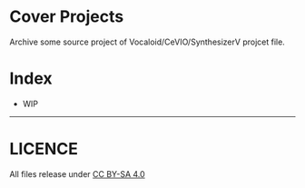 # Cover Projects
Archive some source project of Vocaloid/CeVIO/SynthesizerV projcet file.

# Index
- WIP

---

# LICENCE
All files release under [CC BY-SA 4.0](https://creativecommons.org/licenses/by-sa/4.0/)
